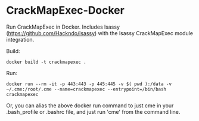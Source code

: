 # CrackMapExec-Docker
Run CrackMapExec in Docker. Includes lsassy (https://github.com/Hackndo/lsassy) with the lsassy CrackMapExec module integration.

Build:

```
docker build -t crackmapexec .
```

Run:

```
docker run --rm -it -p 443:443 -p 445:445 -v $( pwd ):/data -v ~/.cme:/root/.cme --name=crackmapexec --entrypoint=/bin/bash crackmapexec
```

Or, you can alias the above docker run command to just cme in your .bash_profile or .bashrc file, and just run 'cme' from the command line.
